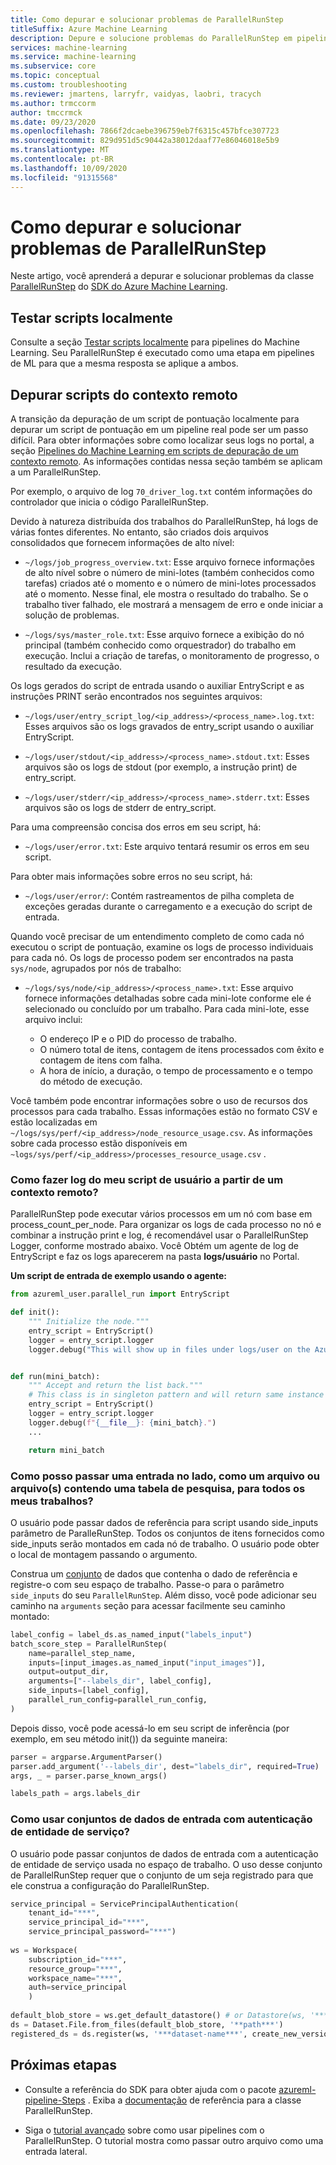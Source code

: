 ```yaml
---
title: Como depurar e solucionar problemas de ParallelRunStep
titleSuffix: Azure Machine Learning
description: Depure e solucione problemas do ParallelRunStep em pipelines do Machine Learning no SDK do Azure Machine Learning para Python. Aprenda armadilhas comuns para o desenvolvimento com pipelines e dicas para ajudá-lo a depurar seus scripts, antes e durante a execução remota.
services: machine-learning
ms.service: machine-learning
ms.subservice: core
ms.topic: conceptual
ms.custom: troubleshooting
ms.reviewer: jmartens, larryfr, vaidyas, laobri, tracych
ms.author: trmccorm
author: tmccrmck
ms.date: 09/23/2020
ms.openlocfilehash: 7866f2dcaebe396759eb7f6315c457bfce307723
ms.sourcegitcommit: 829d951d5c90442a38012daaf77e86046018e5b9
ms.translationtype: MT
ms.contentlocale: pt-BR
ms.lasthandoff: 10/09/2020
ms.locfileid: "91315568"
---
```

# <a name="debug-and-troubleshoot-parallelrunstep"></a>Como depurar e solucionar problemas de ParallelRunStep


Neste artigo, você aprenderá a depurar e solucionar problemas da classe [ParallelRunStep](https://docs.microsoft.com/python/api/azureml-pipeline-steps/azureml.pipeline.steps.parallel_run_step.parallelrunstep?view=azure-ml-py&preserve-view=true) do [SDK do Azure Machine Learning](https://docs.microsoft.com/python/api/overview/azure/ml/intro?view=azure-ml-py&preserve-view=true).

## <a name="testing-scripts-locally"></a>Testar scripts localmente

Consulte a seção [Testar scripts localmente](how-to-debug-pipelines.md#debug-scripts-locally) para pipelines do Machine Learning. Seu ParallelRunStep é executado como uma etapa em pipelines de ML para que a mesma resposta se aplique a ambos.

## <a name="debugging-scripts-from-remote-context"></a>Depurar scripts do contexto remoto

A transição da depuração de um script de pontuação localmente para depurar um script de pontuação em um pipeline real pode ser um passo difícil. Para obter informações sobre como localizar seus logs no portal, a seção [Pipelines do Machine Learning em scripts de depuração de um contexto remoto](how-to-debug-pipelines.md). As informações contidas nessa seção também se aplicam a um ParallelRunStep.

Por exemplo, o arquivo de log `70_driver_log.txt` contém informações do controlador que inicia o código ParallelRunStep.

Devido à natureza distribuída dos trabalhos do ParallelRunStep, há logs de várias fontes diferentes. No entanto, são criados dois arquivos consolidados que fornecem informações de alto nível:

- `~/logs/job_progress_overview.txt`: Esse arquivo fornece informações de alto nível sobre o número de mini-lotes (também conhecidos como tarefas) criados até o momento e o número de mini-lotes processados até o momento. Nesse final, ele mostra o resultado do trabalho. Se o trabalho tiver falhado, ele mostrará a mensagem de erro e onde iniciar a solução de problemas.

- `~/logs/sys/master_role.txt`: Esse arquivo fornece a exibição do nó principal (também conhecido como orquestrador) do trabalho em execução. Inclui a criação de tarefas, o monitoramento de progresso, o resultado da execução.

Os logs gerados do script de entrada usando o auxiliar EntryScript e as instruções PRINT serão encontrados nos seguintes arquivos:

- `~/logs/user/entry_script_log/<ip_address>/<process_name>.log.txt`: Esses arquivos são os logs gravados de entry_script usando o auxiliar EntryScript.

- `~/logs/user/stdout/<ip_address>/<process_name>.stdout.txt`: Esses arquivos são os logs de stdout (por exemplo, a instrução print) de entry_script.

- `~/logs/user/stderr/<ip_address>/<process_name>.stderr.txt`: Esses arquivos são os logs de stderr de entry_script.

Para uma compreensão concisa dos erros em seu script, há:

- `~/logs/user/error.txt`: Este arquivo tentará resumir os erros em seu script.

Para obter mais informações sobre erros no seu script, há:

- `~/logs/user/error/`: Contém rastreamentos de pilha completa de exceções geradas durante o carregamento e a execução do script de entrada.

Quando você precisar de um entendimento completo de como cada nó executou o script de pontuação, examine os logs de processo individuais para cada nó. Os logs de processo podem ser encontrados na pasta `sys/node`, agrupados por nós de trabalho:

- `~/logs/sys/node/<ip_address>/<process_name>.txt`: Esse arquivo fornece informações detalhadas sobre cada mini-lote conforme ele é selecionado ou concluído por um trabalho. Para cada mini-lote, esse arquivo inclui:

    - O endereço IP e o PID do processo de trabalho. 
    - O número total de itens, contagem de itens processados com êxito e contagem de itens com falha.
    - A hora de início, a duração, o tempo de processamento e o tempo do método de execução.

Você também pode encontrar informações sobre o uso de recursos dos processos para cada trabalho. Essas informações estão no formato CSV e estão localizadas em `~/logs/sys/perf/<ip_address>/node_resource_usage.csv`. As informações sobre cada processo estão disponíveis em `~logs/sys/perf/<ip_address>/processes_resource_usage.csv` .

### <a name="how-do-i-log-from-my-user-script-from-a-remote-context"></a>Como fazer log do meu script de usuário a partir de um contexto remoto?
ParallelRunStep pode executar vários processos em um nó com base em process_count_per_node. Para organizar os logs de cada processo no nó e combinar a instrução print e log, é recomendável usar o ParallelRunStep Logger, conforme mostrado abaixo. Você Obtém um agente de log de EntryScript e faz os logs aparecerem na pasta **logs/usuário** no Portal.

**Um script de entrada de exemplo usando o agente:**
```python
from azureml_user.parallel_run import EntryScript

def init():
    """ Initialize the node."""
    entry_script = EntryScript()
    logger = entry_script.logger
    logger.debug("This will show up in files under logs/user on the Azure portal.")


def run(mini_batch):
    """ Accept and return the list back."""
    # This class is in singleton pattern and will return same instance as the one in init()
    entry_script = EntryScript()
    logger = entry_script.logger
    logger.debug(f"{__file__}: {mini_batch}.")
    ...

    return mini_batch
```

### <a name="how-could-i-pass-a-side-input-such-as-a-file-or-files-containing-a-lookup-table-to-all-my-workers"></a>Como posso passar uma entrada no lado, como um arquivo ou arquivo(s) contendo uma tabela de pesquisa, para todos os meus trabalhos?

O usuário pode passar dados de referência para script usando side_inputs parâmetro de ParalleRunStep. Todos os conjuntos de itens fornecidos como side_inputs serão montados em cada nó de trabalho. O usuário pode obter o local de montagem passando o argumento.

Construa um [conjunto](https://docs.microsoft.com/python/api/azureml-core/azureml.core.dataset.dataset?view=azure-ml-py&preserve-view=true) de dados que contenha o dado de referência e registre-o com seu espaço de trabalho. Passe-o para o parâmetro `side_inputs` do seu `ParallelRunStep`. Além disso, você pode adicionar seu caminho na `arguments` seção para acessar facilmente seu caminho montado:

```python
label_config = label_ds.as_named_input("labels_input")
batch_score_step = ParallelRunStep(
    name=parallel_step_name,
    inputs=[input_images.as_named_input("input_images")],
    output=output_dir,
    arguments=["--labels_dir", label_config],
    side_inputs=[label_config],
    parallel_run_config=parallel_run_config,
)
```

Depois disso, você pode acessá-lo em seu script de inferência (por exemplo, em seu método init()) da seguinte maneira:

```python
parser = argparse.ArgumentParser()
parser.add_argument('--labels_dir', dest="labels_dir", required=True)
args, _ = parser.parse_known_args()

labels_path = args.labels_dir
```

### <a name="how-to-use-input-datasets-with-service-principal-authentication"></a>Como usar conjuntos de dados de entrada com autenticação de entidade de serviço?

O usuário pode passar conjuntos de dados de entrada com a autenticação de entidade de serviço usada no espaço de trabalho. O uso desse conjunto de ParallelRunStep requer que o conjunto de um seja registrado para que ele construa a configuração do ParallelRunStep.

```python
service_principal = ServicePrincipalAuthentication(
    tenant_id="***",
    service_principal_id="***",
    service_principal_password="***")
 
ws = Workspace(
    subscription_id="***",
    resource_group="***",
    workspace_name="***",
    auth=service_principal
    )
 
default_blob_store = ws.get_default_datastore() # or Datastore(ws, '***datastore-name***') 
ds = Dataset.File.from_files(default_blob_store, '**path***')
registered_ds = ds.register(ws, '***dataset-name***', create_new_version=True)
```

## <a name="next-steps"></a>Próximas etapas

* Consulte a referência do SDK para obter ajuda com o pacote [azureml-pipeline-Steps](https://docs.microsoft.com/python/api/azureml-pipeline-steps/azureml.pipeline.steps?view=azure-ml-py&preserve-view=true) . Exiba a [documentação](https://docs.microsoft.com/python/api/azureml-pipeline-steps/azureml.pipeline.steps.parallelrunstep?view=azure-ml-py&preserve-view=true) de referência para a classe ParallelRunStep.

* Siga o [tutorial avançado](tutorial-pipeline-batch-scoring-classification.md) sobre como usar pipelines com o ParallelRunStep. O tutorial mostra como passar outro arquivo como uma entrada lateral. 
